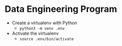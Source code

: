 # Data Engineering Program

- Create a virtualenv with Python
    - `python3 -m venv .env`
- Activate the virtualenv
    - `source .env/bin/activate`